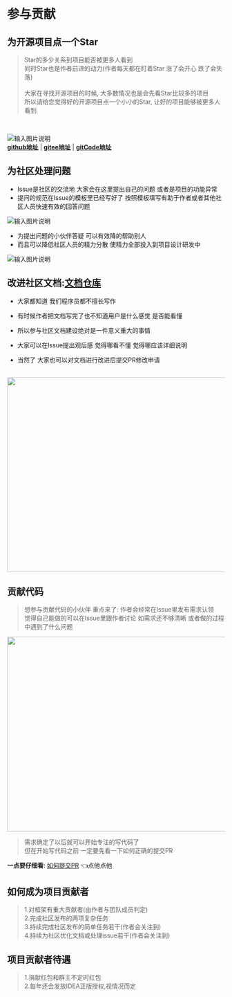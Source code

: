 # 参与贡献

## 为开源项目点一个Star

> Star的多少关系到项目能否被更多人看到  
> 同时Star也是作者前进的动力(作者每天都在盯着Star 涨了会开心 跌了会失落)<br>  
> 大家在寻找开源项目的时候, 大多数情况也是会先看Star比较多的项目  
> 所以请给您觉得好的开源项目点一个小小的Star, 让好的项目能够被更多人看到  
<br>


![输入图片说明](https://foruda.gitee.com/images/1724129834206431978/55f7deea_2218307.png "屏幕截图")
<br>
**[github地址](https://github.com/dromara/warm-flow.git)** | **[gitee地址](https://gitee.com/dromara/warm-flow.git)** | **[gitCode地址](https://gitcode.com/minliuhua/warm-flow.git)**

## 为社区处理问题

- Issue是社区的交流地 大家会在这里提出自己的问题 或者是项目的功能异常
- 提问的规范在Issue的模板里已经写好了 按照模板填写有助于作者或者其他社区人员快速有效的回答问题

![输入图片说明](https://foruda.gitee.com/images/1724132962197281243/4fe4e689_2218307.png "屏幕截图")

- 为提出问题的小伙伴答疑 可以有效降的帮助别人<br>
- 而且可以降低社区人员的精力分散 使精力全部投入到项目设计研发中

![输入图片说明](https://foruda.gitee.com/images/1724133031890454337/d0fa52fd_2218307.png "屏幕截图")

## 改进社区文档:[文档仓库](https://gitee.com/warm_4/warm-flow-doc)

- 大家都知道 我们程序员都不擅长写作<br>
- 有时候作者把文档写完了也不知道用户是什么感觉 是否能看懂<br>

- 所以参与社区文档建设绝对是一件意义重大的事情<br>
- 大家可以在Issue提出观后感 觉得哪看不懂 觉得哪应该详细说明<br>
- 当然了 大家也可以对文档进行改进后提交PR修改申请
<br>

<img src="https://foruda.gitee.com/images/1724133504534596903/ceb7f181_2218307.png" width="550px" height="450px" />


## 贡献代码

> 想参与贡献代码的小伙伴 重点来了: 作者会经常在Issue里发布需求认领<br>
> 觉得自己能做的可以在Issue里跟作者讨论 如需求还不够清晰 或者做的过程中遇到了什么问题

<img src="https://foruda.gitee.com/images/1724137827842538771/4788e666_2218307.png" width="550px" height="450px" />

> 需求确定了以后就可以开始专注的写代码了<br>
> 但在开始写代码之前 一定要先看一下如何正确的提交PR

**一点要仔细看**: [如何提交PR](/common/submitpr.md) 👈点他点他

## 如何成为项目贡献者

> 1.对框架有重大贡献者(由作者与团队成员判定)<br>
> 2.完成社区发布的两项复杂任务<br>
> 3.持续完成社区发布的简单任务若干(作者会关注到)<br>
> 4.持续为社区优化文档或处理issue若干(作者会关注到)<br>

## 项目贡献者待遇

> 1.捐献红包和群主不定时红包<br>
> 2.每年还会发放IDEA正版授权,视情况而定<br>

